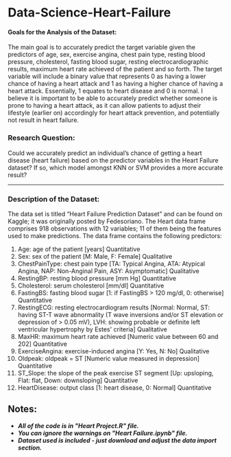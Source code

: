 # Data-Science-Heart-Failure

#### Goals for the Analysis of the Dataset:
The main goal is to accurately predict the target variable given the predictors of age, sex, exercise angina, chest pain type, resting blood pressure, cholesterol, fasting blood sugar, resting electrocardiographic results, maximum heart rate achieved of the patient and so forth. The target variable will include a binary value that represents 0 as having a lower chance of having a heart attack and 1 as having a higher chance of having a heart attack. Essentially, 1 equates to heart disease and 0 is normal. I believe it is important to be able to accurately predict whether someone is prone to having a heart attack, as it can allow patients to adjust their lifestyle (earlier on) accordingly for heart attack prevention, and potentially not result in heart failure. 

### Research Question:
Could we accurately predict an individual’s chance of getting a heart disease (heart failure) based on the predictor variables in the Heart Failure dataset? If so, which model amongst KNN or SVM provides a more accurate result? 

__________________________________________________________________________________________________________________

### Description of the Dataset:
The data set is titled “Heart Failure Prediction Dataset” and can be found on Kaggle; it was originally posted by Fedesoriano. The Heart data frame comprises 918 observations with 12 variables; 11 of them being the features used to make predictions. The data frame contains the following predictors:

1) Age: age of the patient [years] Quantitative
2) Sex: sex of the patient [M: Male, F: Female] Qualitative
3) ChestPainType: chest pain type [TA: Typical Angina, ATA: Atypical Angina, NAP: Non-Anginal Pain, ASY: Asymptomatic] Qualitative
4) RestingBP: resting blood pressure [mm Hg] Quantitative
5) Cholesterol: serum cholesterol [mm/dl] Quantitative
6) FastingBS: fasting blood sugar [1: if FastingBS > 120 mg/dl, 0: otherwise] Quantitative
7) RestingECG: resting electrocardiogram results [Normal: Normal, ST: having ST-T wave abnormality (T wave inversions and/or ST elevation or depression of > 0.05 mV), LVH: showing probable or definite left ventricular hypertrophy by Estes' criteria] Qualitative
8) MaxHR: maximum heart rate achieved [Numeric value between 60 and 202] Quantitative
9) ExerciseAngina: exercise-induced angina [Y: Yes, N: No] Qualitative
10) Oldpeak: oldpeak = ST [Numeric value measured in depression] Quantitative
11) ST_Slope: the slope of the peak exercise ST segment [Up: upsloping, Flat: flat, Down: downsloping] Quantitative
12) HeartDisease: output class [1: heart disease, 0: Normal] Quantitative 

## Notes:
- ***All of the code is in "Heart Project.R" file.***
- ***You can ignore the warnings on "Heart Failure.ipynb" file.***
- ***Dataset used is included - just download and adjust the data import section.***

